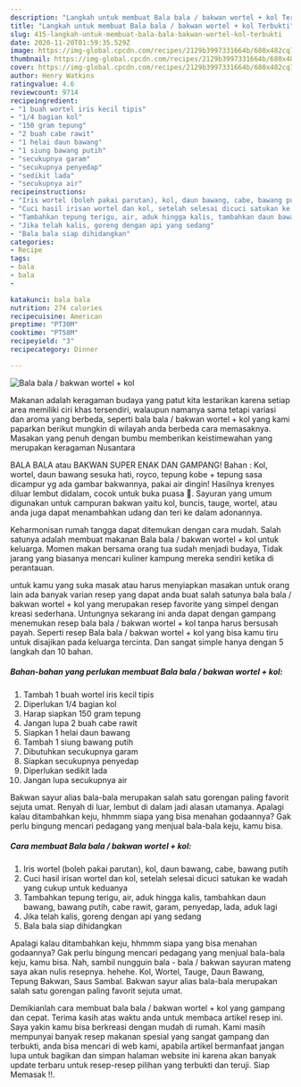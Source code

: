 ```yaml
---
description: "Langkah untuk membuat Bala bala / bakwan wortel + kol Terbukti"
title: "Langkah untuk membuat Bala bala / bakwan wortel + kol Terbukti"
slug: 415-langkah-untuk-membuat-bala-bala-bakwan-wortel-kol-terbukti
date: 2020-11-20T01:59:35.529Z
image: https://img-global.cpcdn.com/recipes/2129b3997331664b/680x482cq70/bala-bala-bakwan-wortel-kol-foto-resep-utama.jpg
thumbnail: https://img-global.cpcdn.com/recipes/2129b3997331664b/680x482cq70/bala-bala-bakwan-wortel-kol-foto-resep-utama.jpg
cover: https://img-global.cpcdn.com/recipes/2129b3997331664b/680x482cq70/bala-bala-bakwan-wortel-kol-foto-resep-utama.jpg
author: Henry Watkins
ratingvalue: 4.6
reviewcount: 9714
recipeingredient:
- "1 buah wortel iris kecil tipis"
- "1/4 bagian kol"
- "150 gram tepung"
- "2 buah cabe rawit"
- "1 helai daun bawang"
- "1 siung bawang putih"
- "secukupnya garam"
- "secukupnya penyedap"
- "sedikit lada"
- "secukupnya air"
recipeinstructions:
- "Iris wortel (boleh pakai parutan), kol, daun bawang, cabe, bawang putih"
- "Cuci hasil irisan wortel dan kol, setelah selesai dicuci satukan ke wadah yang cukup untuk keduanya"
- "Tambahkan tepung terigu, air, aduk hingga kalis, tambahkan daun bawang, bawang putih, cabe rawit, garam, penyedap, lada, aduk lagi"
- "Jika telah kalis, goreng dengan api yang sedang"
- "Bala bala siap dihidangkan"
categories:
- Recipe
tags:
- bala
- bala
- 

katakunci: bala bala  
nutrition: 274 calories
recipecuisine: American
preptime: "PT30M"
cooktime: "PT58M"
recipeyield: "3"
recipecategory: Dinner

---
```



![Bala bala / bakwan wortel + kol](https://img-global.cpcdn.com/recipes/2129b3997331664b/680x482cq70/bala-bala-bakwan-wortel-kol-foto-resep-utama.jpg)

Makanan adalah keragaman budaya yang patut kita lestarikan karena setiap area memiliki ciri khas tersendiri, walaupun namanya sama tetapi variasi dan aroma yang berbeda, seperti bala bala / bakwan wortel + kol yang kami paparkan berikut mungkin di wilayah anda berbeda cara memasaknya. Masakan yang penuh dengan bumbu memberikan keistimewahan yang merupakan keragaman Nusantara

BALA BALA atau BAKWAN SUPER ENAK DAN GAMPANG! Bahan : Kol, wortel, daun bawang sesuka hati, royco, tepung kobe + tepung sasa dicampur yg ada gambar bakwannya, pakai air dingin! Hasilnya krenyes diluar lembut didalam, cocok untuk buka puasa 🤗. Sayuran yang umum digunakan untuk campuran bakwan yaitu kol, buncis, tauge, wortel, atau anda juga dapat menambahkan udang dan teri ke dalam adonannya.

Keharmonisan rumah tangga dapat ditemukan dengan cara mudah. Salah satunya adalah membuat makanan Bala bala / bakwan wortel + kol untuk keluarga. Momen makan bersama orang tua sudah menjadi budaya, Tidak jarang yang biasanya mencari kuliner kampung mereka sendiri ketika di perantauan.

untuk kamu yang suka masak atau harus menyiapkan masakan untuk orang lain ada banyak varian resep yang dapat anda buat salah satunya bala bala / bakwan wortel + kol yang merupakan resep favorite yang simpel dengan kreasi sederhana. Untungnya sekarang ini anda dapat dengan gampang menemukan resep bala bala / bakwan wortel + kol tanpa harus bersusah payah.
Seperti resep Bala bala / bakwan wortel + kol yang bisa kamu tiru untuk disajikan pada keluarga tercinta. Dan sangat simple hanya dengan 5 langkah dan 10 bahan.


<!--inarticleads1-->

##### Bahan-bahan yang perlukan membuat Bala bala / bakwan wortel + kol:

1. Tambah 1 buah wortel iris kecil tipis
1. Diperlukan 1/4 bagian kol
1. Harap siapkan 150 gram tepung
1. Jangan lupa 2 buah cabe rawit
1. Siapkan 1 helai daun bawang
1. Tambah 1 siung bawang putih
1. Dibutuhkan secukupnya garam
1. Siapkan secukupnya penyedap
1. Diperlukan sedikit lada
1. Jangan lupa secukupnya air


Bakwan sayur alias bala-bala merupakan salah satu gorengan paling favorit sejuta umat. Renyah di luar, lembut di dalam jadi alasan utamanya. Apalagi kalau ditambahkan keju, hhmmm siapa yang bisa menahan godaannya? Gak perlu bingung mencari pedagang yang menjual bala-bala keju, kamu bisa. 

<!--inarticleads2-->

##### Cara membuat  Bala bala / bakwan wortel + kol:

1. Iris wortel (boleh pakai parutan), kol, daun bawang, cabe, bawang putih
1. Cuci hasil irisan wortel dan kol, setelah selesai dicuci satukan ke wadah yang cukup untuk keduanya
1. Tambahkan tepung terigu, air, aduk hingga kalis, tambahkan daun bawang, bawang putih, cabe rawit, garam, penyedap, lada, aduk lagi
1. Jika telah kalis, goreng dengan api yang sedang
1. Bala bala siap dihidangkan


Apalagi kalau ditambahkan keju, hhmmm siapa yang bisa menahan godaannya? Gak perlu bingung mencari pedagang yang menjual bala-bala keju, kamu bisa. Nah, sambil nungguin bala - bala / bakwan sayuran mateng saya akan nulis resepnya. hehehe. Kol, Wortel, Tauge, Daun Bawang, Tepung Bakwan, Saus Sambal. Bakwan sayur alias bala-bala merupakan salah satu gorengan paling favorit sejuta umat. 

Demikianlah cara membuat bala bala / bakwan wortel + kol yang gampang dan cepat. Terima kasih atas waktu anda untuk membaca artikel resep ini. Saya yakin kamu bisa berkreasi dengan mudah di rumah. Kami masih mempunyai banyak resep makanan spesial yang sangat gampang dan terbukti, anda bisa mencari di web kami, apabila artikel bermanfaat jangan lupa untuk bagikan dan simpan halaman website ini karena akan banyak update terbaru untuk resep-resep pilihan yang terbukti dan teruji. Siap Memasak !!. 

